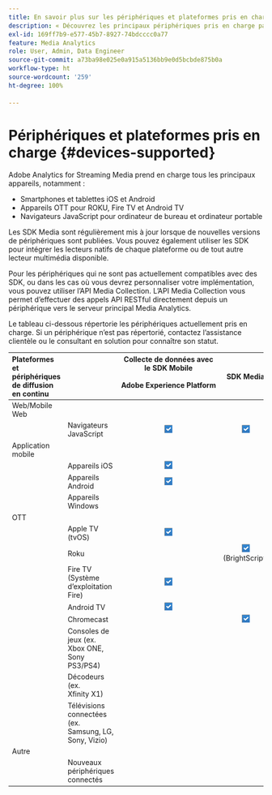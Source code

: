 ```yaml
---
title: En savoir plus sur les périphériques et plateformes pris en charge
description: « Découvrez les principaux périphériques pris en charge par Adobe Analytics for Streaming Media, tels que les appareils iOS, Android, OTT et les navigateurs JavaScript. »
exl-id: 169ff7b9-e577-45b7-8927-74bdcccc0a77
feature: Media Analytics
role: User, Admin, Data Engineer
source-git-commit: a73ba98e025e0a915a5136bb9e0d5bcbde875b0a
workflow-type: ht
source-wordcount: '259'
ht-degree: 100%

---
```


# Périphériques et plateformes pris en charge {#devices-supported}

Adobe Analytics for Streaming Media prend en charge tous les principaux appareils, notamment :

* Smartphones et tablettes iOS et Android
* Appareils OTT pour ROKU, Fire TV et Android TV
* Navigateurs JavaScript pour ordinateur de bureau et ordinateur portable

Les SDK Media sont régulièrement mis à jour lorsque de nouvelles versions de périphériques sont publiées. Vous pouvez également utiliser les SDK pour intégrer les lecteurs natifs de chaque plateforme ou de tout autre lecteur multimédia disponible.

Pour les périphériques qui ne sont pas actuellement compatibles avec des SDK, ou dans les cas où vous devrez personnaliser votre implémentation, vous pouvez utiliser l’API Media Collection. L’API Media Collection vous permet d’effectuer des appels API RESTful directement depuis un périphérique vers le serveur principal Media Analytics.

Le tableau ci-dessous répertorie les périphériques actuellement pris en charge. Si un périphérique n’est pas répertorié, contactez l’assistance clientèle ou le consultant en solution pour connaître son statut.

| Plateformes et périphériques de diffusion en continu |  | Collecte de données avec le SDK Mobile<br></br> Adobe Experience Platform<br></br> | SDK Media | API Media Collection |
|:---|:---|:---:|:---:|:---:|
| Web/Mobile Web |  |  |  |  |
|  | Navigateurs JavaScript | ![Pris en charge](/help/assets/icon-blue-check.png) | ![Pris en charge](/help/assets/icon-blue-check.png) | ![Pris en charge](/help/assets/icon-blue-check.png) |
| Application mobile |  |  |  |  |
|  | Appareils iOS | ![Pris en charge](/help/assets/icon-blue-check.png) |  | ![Pris en charge](/help/assets/icon-blue-check.png) |
|  | Appareils Android | ![Pris en charge](/help/assets/icon-blue-check.png) |  | ![Pris en charge](/help/assets/icon-blue-check.png) |
|  | Appareils Windows |  |  | ![Pris en charge](/help/assets/icon-blue-check.png) |
| OTT |  |  |  |  |
|  | Apple TV (tvOS) | ![Pris en charge](/help/assets/icon-blue-check.png) |  | ![Pris en charge](/help/assets/icon-blue-check.png) |
|  | Roku |  | ![Pris en charge](/help/assets/icon-blue-check.png)<br>(BrightScript) | ![Pris en charge](/help/assets/icon-blue-check.png)<br>(natif) |
|  | Fire TV (Système d’exploitation Fire) | ![Pris en charge](/help/assets/icon-blue-check.png) |  | ![Pris en charge](/help/assets/icon-blue-check.png) |
|  | Android TV | ![Pris en charge](/help/assets/icon-blue-check.png) |  | ![Pris en charge](/help/assets/icon-blue-check.png) |
|  | Chromecast |  | ![Pris en charge](/help/assets/icon-blue-check.png) | ![Pris en charge](/help/assets/icon-blue-check.png) |
|  | Consoles de jeux (ex. Xbox ONE, Sony PS3/PS4) |  |  | ![Pris en charge](/help/assets/icon-blue-check.png) |
|  | Décodeurs (ex. Xfinity X1) |  |  | ![Pris en charge](/help/assets/icon-blue-check.png) |
|  | Télévisions connectées (ex. Samsung, LG, Sony, Vizio) |  |  | ![Pris en charge](/help/assets/icon-blue-check.png) |
| Autre |  |  |  |  |
|  | Nouveaux périphériques connectés |  |  | ![Pris en charge](/help/assets/icon-blue-check.png) |
